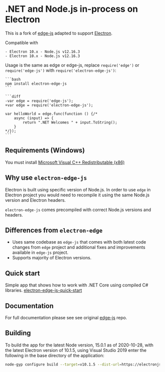 # .NET and Node.js in-process on Electron

This is a fork of [edge-js](https://github.com/agracio/edge-js) adapted to support [Electron](https://github.com/electron/electron/).

Compatible with

    - Electron 10.x - Node.js v12.16.3
    - Electron 10.x - Node.js v12.16.3

Usage is the same as edge or edge-js, replace `require('edge')` or `require('edge-js')` with `require('electron-edge-js')`:

    ```bash
    npm install electron-edge-js
    ```

    ```diff
    -var edge = require('edge-js');
    +var edge = require('electron-edge-js');

    var helloWorld = edge.func(function () {/*
        async (input) => {
            return ".NET Welcomes " + input.ToString();
        }
    */});
    ```

## Requirements (Windows)

You must install [Microsoft Visual C++ Redistributable (x86)](https://www.microsoft.com/en-us/download/details.aspx?id=52685)

## Why use `electron-edge-js`

Electron is built using specific version of Node.js. In order to use `edge` in Electron project you would need to recompile it using the same Node.js version and Electron headers.

`electron-edge-js` comes precompiled with correct Node.js versions and headers.

## Differences from `electron-edge`

* Uses same codebase as `edge-js` that comes with both latest code changes from `edge` project and additional fixes and improvements available in `edge-js` project.
* Supports majority of Electron versions.

## Quick start

Simple app that shows how to work with .NET Core using compiled C# libraries. [electron-edge-js-quick-start](https://github.com/agracio/electron-edge-js-quick-start)

## Documentation

For full documentation please see see original [edge-js](https://github.com/agracio/edge-js) repo.

## Building

To build the app for the latest Node version, 15.0.1 as of 2020-10-28, with the latest Electron version of 10.1.5,
using Visual Studio 2019 enter the following in the base directory of the application:

```bash
node-gyp configure build --target=v10.1.5 --dist-url=https://electronjs.org/headers -v15.0.1
```